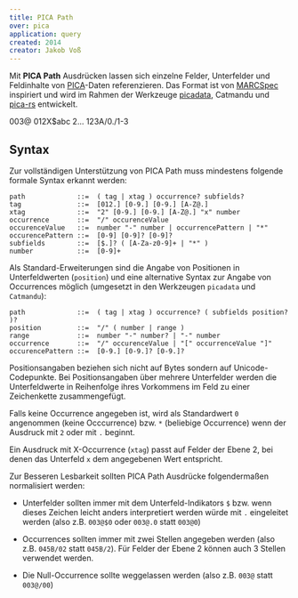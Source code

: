 ```yaml
---
title: PICA Path
over: pica
application: query
created: 2014
creator: Jakob Voß
---
```


Mit **PICA Path** Ausdrücken lassen sich einzelne Felder, Unterfelder und Feldinhalte von [PICA](../pica)-Daten referenzieren. Das Format ist von [MARCSpec](marcspec) inspiriert und wird im Rahmen der Werkzeuge [picadata](https://metacpan.org/dist/PICA-Data/view/script/picadata), Catmandu und [pica-rs](https://github.com/deutsche-nationalbibliothek/pica-rs) entwickelt.

<example title="Beispiele">
003@
012X$abc
2...
123A/0./1-3
</example>

## Syntax

Zur vollständigen Unterstützung von PICA Path muss mindestens folgende formale Syntax erkannt werden:

~~~
path             ::=  ( tag | xtag ) occurrence? subfields?
tag              ::=  [012.] [0-9.] [0-9.] [A-Z@.]
xtag             ::=  "2" [0-9.] [0-9.] [A-Z@.] "x" number
occurrence       ::=  "/" occurenceValue
occurenceValue   ::=  number "-" number | occurrencePattern | "*"
occurencePattern ::=  [0-9] [0-9]? [0-9]?
subfields        ::=  [$.]? ( [A-Za-z0-9]+ | "*" )
number           ::=  [0-9]+
~~~

Als Standard-Erweiterungen sind die Angabe von Positionen in Unterfeldwerten (`position`) und eine alternative Syntax zur Angabe von Occurrences möglich (umgesetzt in den Werkzeugen `picadata` und `Catmandu`):

~~~
path             ::=  ( tag | xtag ) occurrence? ( subfields position? )?
position         ::=  "/" ( number | range ) 
range            ::=  number "-" number? | "-" number
occurrence       ::=  "/" occurenceValue | "[" occurrenceValue "]"
occurencePattern ::=  [0-9.] [0-9.]? [0-9.]?
~~~

Positionsangaben beziehen sich nicht auf Bytes sondern auf Unicode-Codepunkte. Bei Positionsangaben über mehrere Unterfelder werden die Unterfeldwerte in Reihenfolge ihres Vorkommens im Feld zu einer Zeichenkette zusammengefügt.

Falls keine Occurrence angegeben ist, wird als Standardwert `0` angenommen (keine Occcurrence) bzw. `*` (beliebige Occurrence) wenn der Ausdruck mit `2` oder mit `.` beginnt.

Ein Ausdruck mit X-Occurrence (`xtag`) passt auf Felder der Ebene 2, bei denen das Unterfeld `x` dem angegebenen Wert entspricht.

Zur Besseren Lesbarkeit sollten PICA Path Ausdrücke folgendermaßen normalisiert werden:

* Unterfelder sollten immer mit dem Unterfeld-Indikators `$` bzw. wenn dieses Zeichen leicht anders interpretiert werden würde mit `.` eingeleitet werden (also z.B. `003@$0` oder `003@.0` statt `003@0`)

* Occurrences sollten immer mit zwei Stellen angegeben werden (also z.B. `045B/02` statt `045B/2`). Für Felder der Ebene 2 können auch 3 Stellen verwendet werden.

* Die Null-Occurrence sollte weggelassen werden (also z.B. `003@` statt `003@/00`)


